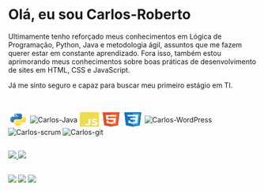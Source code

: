 # Olá, eu sou Carlos-Roberto

Ultimamente tenho reforçado meus conhecimentos em Lógica de Programação, Python, Java e metodologia ágil, assuntos que me fazem querer estar em constante aprendizado. Fora isso, também estou aprimorando meus conhecimentos sobre boas práticas de desenvolvimento de sites em HTML, CSS e JavaScript.

Já me sinto seguro e capaz para buscar meu primeiro estágio em TI.

 ##

 <div style="display: inline_block"><br>
   <img align="center" alt="Carlos-Python" height="30" width="40" src="https://raw.githubusercontent.com/devicons/devicon/master/icons/python/python-original.svg">
   <img align="center" alt="Carlos-Java" height="30" width="40"src="https://img.icons8.com/color/48/000000/java-coffee-cup-logo--v1.png"/>
   <img align="center" alt="Carlos-Js" height="30" width="40" src="https://raw.githubusercontent.com/devicons/devicon/master/icons/javascript/javascript-plain.svg">
   <img align="center" alt="Carlos-HTML" height="30" width="40" src="https://raw.githubusercontent.com/devicons/devicon/master/icons/html5/html5-original.svg">
   <img align="center" alt="Carlos-CSS" height="30" width="40" src="https://raw.githubusercontent.com/devicons/devicon/master/icons/css3/css3-original.svg">
   <img align="center" alt="Carlos-WordPress" height="30" width="40" src="https://img.icons8.com/nolan/64/wordpress.png"/>

  <img align="center" alt="Carlos-scrum" height="30" width="40" src="https://img.icons8.com/fluency/48/000000/sprint-iteration.png"/>
  <img align="center" alt="Carlos-git" height="30" width="40" src="https://img.icons8.com/color/48/000000/git.png"/>
 </div>
 
 ##
 
 <div>
  <a href="https://github.com/carlosrjhoe">
  <img height="180em" src="https://github-readme-stats.vercel.app/api?username=carlosrjhoe&show_icons=true&theme=dracula&include_all_commits=true&count_private=true"/>
  <img height="181em" src="https://github-readme-stats.vercel.app/api/top-langs/?username=carlosrjhoe&layout=compact&langs_count=7&theme=dracula"/>
 </div>
 
 ##
 
 <div> 
  <a href="https://www.facebook.com/CarlosRJhoe/" target="_blank"><img src="https://img.shields.io/badge/-Facebook-9146FF?style=for-the-badge&logo=facebook&logoColor=white" target="_blank"></a>
  <a href="https://www.instagram.com/carlosrjhoe/" target="_blank"><img src="https://img.shields.io/badge/-Instagram-%23E4405F?style=for-the-badge&logo=instagram&logoColor=white" target="_blank"></a>
  <a href="https://www.linkedin.com/in/carlos-roberto-conceicao/" target="_blank"><img src="https://img.shields.io/badge/-LinkedIn-%230077B5?style=for-the-badge&logo=linkedin&logoColor=white" target="_blank"></a>
 
 </div>
